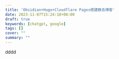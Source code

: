 ```yaml
---
title: 'Obsidian+Hugo+Cloudflare Pages搭建静态博客'
date: 2023-11-07T15:24:18+08:00
draft: true
keywords: [chatgpt, google]
tags: []
cover: ""
summary: ""
---
```


dddd